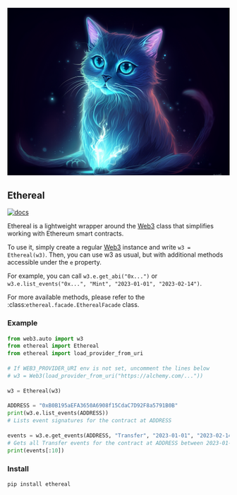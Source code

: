 ![Ethereal logo](./docs/images/ethereal_cat.png)

## Ethereal

[![docs](https://readthedocs.org/projects/ethereal/badge/?version=latest)](https://ethereal.readthedocs.io/en/latest/?badge=latest)

Ethereal is a lightweight wrapper around the [Web3](https://web3py.readthedocs.io/en/stable/web3.main.html#web3.Web3) class that simplifies
working with Ethereum smart contracts.

To use it, simply create a regular [Web3](https://web3py.readthedocs.io/en/stable/web3.main.html#web3.Web3) instance and write `w3 = Ethereal(w3)`.
Then, you can use w3 as usual, but with additional methods
accessible under the `e` property.

For example, you can call `w3.e.get_abi("0x...")` or
`w3.e.list_events("0x...", "Mint", "2023-01-01", "2023-02-14")`.

For more available methods, please refer to the :class:`ethereal.facade.EtherealFacade` class.

### Example

```python
from web3.auto import w3
from ethereal import Ethereal
from ethereal import load_provider_from_uri

# If WEB3_PROVIDER_URI env is not set, uncomment the lines below
# w3 = Web3(load_provider_from_uri("https://alchemy.com/..."))

w3 = Ethereal(w3)

ADDRESS = "0xB0B195aEFA3650A6908f15CdaC7D92F8a5791B0B"
print(w3.e.list_events(ADDRESS))
# Lists event signatures for the contract at ADDRESS

events = w3.e.get_events(ADDRESS, "Transfer", "2023-01-01", "2023-02-14")
# Gets all Transfer events for the contract at ADDRESS between 2023-01-01 and 2023-02-14
print(events[:10])
```

### Install

```
pip install ethereal
```
